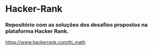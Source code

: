 # Hacker-Rank

### Repositório com as soluções dos desafios propostos na plataforma Hacker Rank.
https://www.hackerrank.com/ttj_math
